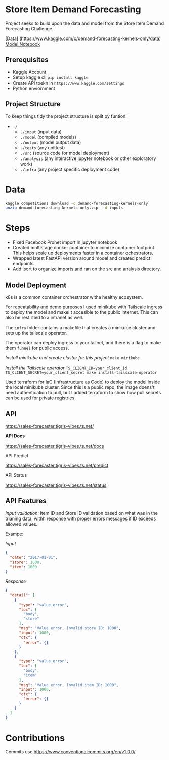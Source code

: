 # Store Item Demand Forecasting

Project seeks to build upon the data and model from the Store Item Demand Forecasting Challenge.

[Data] (https://www.kaggle.com/c/demand-forecasting-kernels-only/data)
[Model Notebook](https://www.kaggle.com/code/ashishpatel26/light-gbm-demand-forecasting/notebook)

## Prerequisites

- Kaggle Account
- Setup kaggle cli  `pip install kaggle`
- Create API toekn in `https://www.kaggle.com/settings`
- Python enviornment

## Project Structure

To keep things tidy the project structure is split by funtion:

- `./`
  - `./input` (input data)
  - `./model` (compiled models)
  - `./output` (model output data)
  - `./tests` (any unittest)
  - `./src` (source code for model deployment)
  - `./analysis` (any interactive jupyter notebook or other exploratory work)
  - `./infra` (any project specific deployment code)

# Data

```bash
kaggle competitions download -c demand-forecasting-kernels-only` 
unzip demand-forecasting-kernels-only.zip  -d inputs
```

# Steps

- Fixed Facebook Prohet import in jupyter notebook
- Created multistage docker container to minimize container footprint. This helps scale up deployments faster in a container ochestrators.
- Wrapped latest FastAPI version around model and created predict endpoints.
- Add isort to organize imports and ran on the src and analysis directory.

## Model Deployment

k8s is a common container orchestrator witha healthy ecosystem.

For repeatability and demo purposes I used minikube with Tailscale ingress to deploy the model and makei t accesible to the public internet. This can also be restirtied to a intranet as well.

The `infra` folder contains a makefile that creates a minikube cluster and sets up the tailscale operator.

The operator can deploy ingress to your tailnet, and there is a flag to make them `funnel` for public access.

*Install minikube and create cluster for this project*
`make minikube`

*Install the Tailscale operator*
`TS_CLIENT_ID=your_client_id TS_CLIENT_SECRET=your_client_secret make install-tailscale-operator`

Used terraform for IaC (Infrastructure as Code) to deploy the model inside the local minikube cluster. Since this is a public repo, the image doens't need authentication to pull, but I added terraform to show how pull secrets can be used for private registries.

## API

https://sales-forecaster.tigris-vibes.ts.net/

**API Docs**

https://sales-forecaster.tigris-vibes.ts.net/docs

API Predict

https://sales-forecaster.tigris-vibes.ts.net/predict

API Status 

https://sales-forecaster.tigris-vibes.ts.net/status

## API Features

*Input validation:* Item ID and Store ID validation based on what was in the trianing data, withh response with proper errors messages if ID exceeds allowed values.

Exampe:

*Input*
```json
{
  "date": "2017-01-01",
  "store": 1000,
  "item": 1000
}
```

*Response*
```json
{
  "detail": [
    {
      "type": "value_error",
      "loc": [
        "body",
        "store"
      ],
      "msg": "Value error, Invalid store ID: 1000",
      "input": 1000,
      "ctx": {
        "error": {}
      }
    },
    {
      "type": "value_error",
      "loc": [
        "body",
        "item"
      ],
      "msg": "Value error, Invalid item ID: 1000",
      "input": 1000,
      "ctx": {
        "error": {}
      }
    }
  ]
}
```

# Contributions

Commits use https://www.conventionalcommits.org/en/v1.0.0/
